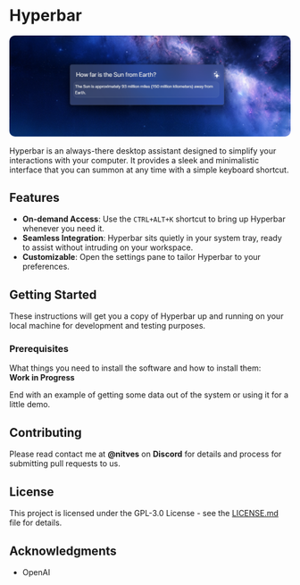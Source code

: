 # Hyperbar

<img src="./src/assets/preview.png" alt="Hyperbar Preview" style="border-radius: 10px;">

Hyperbar is an always-there desktop assistant designed to simplify your interactions with your computer. It provides a sleek and minimalistic interface that you can summon at any time with a simple keyboard shortcut.

## Features

- **On-demand Access**: Use the `CTRL+ALT+K` shortcut to bring up Hyperbar whenever you need it.
- **Seamless Integration**: Hyperbar sits quietly in your system tray, ready to assist without intruding on your workspace.
- **Customizable**: Open the settings pane to tailor Hyperbar to your preferences.

## Getting Started

These instructions will get you a copy of Hyperbar up and running on your local machine for development and testing purposes.

### Prerequisites

What things you need to install the software and how to install them:
<br>
**Work in Progress**


End with an example of getting some data out of the system or using it for a little demo.

## Contributing

Please read contact me at **@nitves** on **Discord** for details and process for submitting pull requests to us.

## License

This project is licensed under the GPL-3.0 License - see the [LICENSE.md](LICENSE) file for details.

## Acknowledgments

- OpenAI


